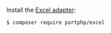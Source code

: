 Install the [Excel adapter](https://github.com/evosys21/portphp-portphp/excel):

```bash
$ composer require portphp/excel
```
